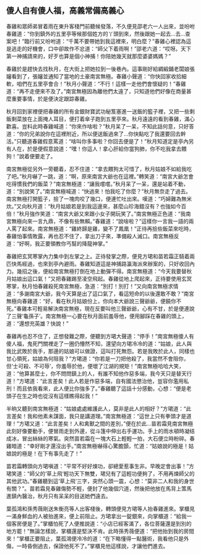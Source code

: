 傻人自有傻人福，高義常備高義心
---------------------------

春雞和眾師弟冒着雨在東升客棧門前聽候發落，不久便見邵老六一人出來，並吩咐春雞道：“你到鎮外的五里亭等候那個姓方的丫頭到來，然後跟她一起去...去...查案吧！”臨行前又吩咐道：“千萬不要帶她到我這裡來，明白麼？”春雞心裡認為這是逃走的好機會，口中卻故作不忿道：“師父下着雨啊！”邵老六道：“哎呀。天下第一神捕請來的，好歹也算是個小神捕！你陪她幾天就那麼婆婆媽媽？”

春雞於是趕快去找秋月，在大街上把她拉到一後巷內。這事剛好給綢緞鋪老闆娘張嬸看到了，張嬸並通知了當地的土豪南宮無極。春雞小聲道：“你快回家收拾細軟，咱們在五里亭會合！”秋月小聲道：“不行！這樣一走他們會懷疑的！”春雞道：“再不走便來不及了。”南宮無極因為離他們太遠了，只知道他們好像在商量甚麼重要事情，於是便決定跟踪春雞。

秋月回到家裡便把春雞的所有金銀財寶武功秘笈塞進一送飯的籃子裡，又把一些剩飯剩菜放在上面掩人耳目，便打着傘子跑到五里亭來。秋月遠遠的看到春雞，滿心歡喜。豈料此時春雞喊道：“你來作啥啦？”秋月呆了一呆，不知此話何意，只好答道：“你的兄弟說你在這裡附近，所以便送飯過來了...你快點吃了我還要回去幹活。”只聽道春雞假意罵道：“啥叫你多事啦？你回去便是了！”秋月知道定是亭內另有人在，於是便假意說道：“嘿！你這人！拿心肝給你當狗肺，你不吃我拿去餵狗！”說着便要走了。

南宮無極從另外一旁聽着，忍不住道：“拿去餵狗太可惜了，秋月姑娘不如給我吃了吧。”秋月嚇了一跳，道：“啊，原來南宮大爺也在這裡。”轉笑道：“南宮大爺怎會吃得慣我們的飯菜？”南宮無極道：“讓我嚐嚐。”秋月呆了一呆，還是站着不動，道：“別說笑了。”南宮無極喊道：“快過來！怕我吃了你麼？”秋月無奈走了過去。南宮無極打開籃子，撿了一塊肉咬了幾口，便連忙吐出來。嘆道：“巧婦難為無米炊。”又向秋月道：“秋月姑娘若是到我這邊來，甚麼山珍海錯沒有？也強如今百倍！”秋月強作笑道：“南宮大爺又來跟小女子開玩笑了。”南宮無極正色道：“我南宮無極向來一言九鼎，不像有些無賴。”春雞道：“說啥啦？”這樣你一言我一語的兩人罵了起來。南宮無極道：“雞終歸是雞，變不了鳳凰！”正待再撿些飯菜來吃時，春雞怕事情敗露，再也忍不住了，拿出刀子來，準備殺人滅口。南宮無極反道：“好啊，我正要領教你丐幫的降龍神掌。”

春雞把玄冥寒掌內力集中到左掌之上。正待發掌之際，便見方珺和苗若霜正騎着兩匹快馬經過，也來到亭內避雨。春雞知道這是神捕路瀛海派來辦案的，只好收回內力。幾招之後，便給南宮無極打倒在地上動彈不得。南宮無極道：“今天我要替秋月姑娘出這口氣！”又把春雞踢至凌空飛起。春雞從地上爬起來，正待要使用玄冥寒掌，秋月怕春雞殺死南宮無極，急道：“別打！別打！”又向南宮無極求情道：“多謝南宮大爺，我今天算是出了這口氣了，看這短命的以後還敢不敢？”南宮無極向春雞道：“好，看在秋月姑娘份上，你向本大爺說三聲爺爺，便饒你不死。”春雞本可輕易解決南宮無極，現在反要叫他三聲爺爺，心有不甘，於是便連說了三聲‘龜孫子’。南宮無極一心要在秋月面前羞辱他，便用腳踩在春雞的頭上，道：“還想充英雄？快說！”

春雞再也忍不住了，正想發難之際，便聽到方珺大聲道：“停手！”南宮無極傻人有傻人福，鬼死門關裡走了一圈仍懵然不知，還望向方珺冷冷的道：“姑娘，此人與我比武敗於我手，那邊的姑娘可以做證，這叫打死無怨。若是我敗於此人，同樣也甘心領死，姑娘為何阻我？”方珺道：“你若是一刀把他殺了，我當然不會阻你，但‘士可殺、不可辱’，你羞辱於他，便壞了江湖的規矩！”南宮無極哈哈大笑，道：“他算甚麼士，你不問問鎮上的人，有誰不知他作惡多端，我今天只是替天行道！”方珺道：“此言差矣！此人若是作惡多端，自有國法懲治他，豈容你濫用私刑！而且依我看來，此人便比你強多了。”春雞聽了這話十分感動，心想：“便是老頭子在生之時也從沒有這樣瞧得起我！”

半晌又聽到南宮無極道：“姑娘處處維護此人，莫非是此人的相好？”方珺道：“此言差矣！我和他素未謀面，我只是講道理。”南宮無極道：“這世上只有拳頭才是道理！”方珺又道：“此言差矣！人和禽獸之間的差別，”便在於此...苗若霜見南宮無極此刻好像要動手，便冒雨走到外邊，從斗篷中伸出右手運功。手上的雨水頓時凝结成冰，冒出絲絲的寒氣。突然苗若霜在一塊大石上輕輕一拍，大石便立時粉碎。春雞暗道：“幸好剛才還沒出手。”南宮無極嚇得心驚膽顫，忙道：“姑娘說的極是！姑娘說的極是！在下有事先走了！”

苗若霜轉頭向方珺嗔道：“平常不好好煉功，卻總愛惹事生非。早晚定會出事！”方珺笑道：“師父的‘草上飛’輕功天下無雙，珺兒有了這輕功便夠了，不用再煉師父的其他武功。”春雞聽到這‘草上飛’三字，突然心頭一震，心想：“莫非二人和我的身世有關？”。苗若霜見春雞傷勢不輕，便封了他幾個穴道，然後把他放在馬背上策馬進鎮內醫治，秋月只有呆呆的目送她們遠去。

葉孤鴻和孫秀薇剛送朱衡亮等人出客棧後，轉頭便見方珺等人抬春雞進來。掌櫃見一滿身鮮血的人被抬進來，便上前阻止。方珺拿出一錠銀來，向掌櫃道：“給我一個客房便是了。”掌櫃怕死了人便推說道：“小店已經客滿了，各位菩薩還是到別的地方罷！”無論怎樣說，掌櫃還是堅決不肯。此時孫秀薇便道：“把他抬到我的房間來！”掌櫃正要阻止，葉孤鴻便冷冷的道：“在下略懂得一點醫術，我看他只是外傷，一時昏倒過去，保證他死不了。”掌櫃見他這樣說，才讓他們進去。
